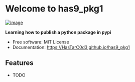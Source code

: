 # Welcome to has9_pkg1


[![image](https://img.shields.io/pypi/v/has9_pkg1.svg)](https://pypi.python.org/pypi/has9_pkg1)


**Learning how to publish a python package in pypi**


-   Free software: MIT License
-   Documentation: <https://HasTarC0d3.github.io/has9_pkg1>
    

## Features

-   TODO

